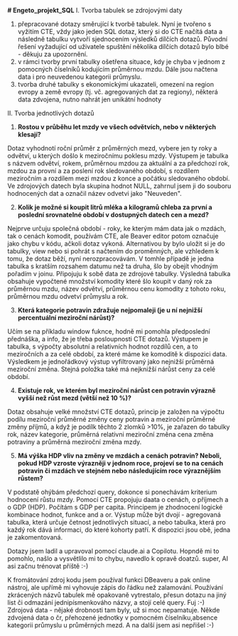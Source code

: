 **# Engeto_projekt_SQL**
I. Tvorba tabulek se zdrojovými daty
1) přepracované dotazy směrující k tvorbě tabulek. Nyní je tvořeno s vyžitím CTE, vždy jako jeden SQL dotaz, který si do CTE načítá data a následně tabulku vytvoří sjednocením výsledků dílčích dotazů. Původní řešení vyžadující od uživatele spuštění několika dílčích dotazů bylo blbé - děkuju za upozornění.
2) v rámci tvorby první tabulky ošetřena situace, kdy je chyba v jednom z pomocných číselníků kodujícím průměrnou mzdu. Dále jsou načtena data i pro neuvedenou kategorii průmyslu. 
4) tvorba druhé tabulky s ekonomickými ukazateli, omezení na region evropy a země evropy (tj. vč. agregovaných dat za regiony), některá data zdvojena, nutno nahrát jen unikátní hodnoty
   
II. Tvorba jednotlivých dotazů
1) **Rostou v průběhu let mzdy ve všech odvětvích, nebo v některých klesají?**
 
Dotaz vyhodnotí roční průměr z průměrných mezd, vybere jen ty roky a odvětví, u kterých došlo k meziročnímu poklesu mzdy. Výstupem je tabulka s názvem odvětví, rokem, průměrnou mzdou za aktuální a za předchozí rok, mzdou za provní a za poslení rok sledovaného období, s rozdílem meziročním a rozdílem mezi mzdou z konce a počátku sledovaného období. Ve zdrojových datech byla skupina hodnot NULL, zahrnul jsem ji do souboru hodnocených dat a označil název odvetvi jako "Neuveden".

2) **Kolik je možné si koupit litrů mléka a kilogramů chleba za první a poslední srovnatelné období v dostupných datech cen a mezd?**
   
Nejprve určuju společná období - roky, ke kterým mám data jak o mzdách, tak o cenách komodit, používám CTE, ale Beaver editor potom označuje jako chybu v kódu, ačkoli dotaz vykoná. Alternativou by bylo uložit si je do tabulky, view nebo si pohrát s načtením do proměnných, ale vzhledem k tomu, že dotaz běží, nyní nerozpracovávám. V tomhle případě je jedna tabulka s kratším rozsahem datumu než ta druha, šlo by obejít vhodným pořadím v joinu. Připojuju k sobě data ze zdrojové tabulky. Výsledná tabulka obsahuje vypočtené množství komodity které šlo koupit v daný rok za průměrnou mzdu, název odvětví, průměrnou cenu komodity z tohoto roku, průměrnou mzdu odvetví průmyslu a rok.
  
3) **Která kategorie potravin zdražuje nejpomaleji (je u ní nejnižší percentuální meziroční nárůst)?**
   
Učím se na příkladu window fuknce, hodně mi pomohla předposlední přednáška, a info, že je třeba posloupnosti CTE dotazů. Výstupem je tabulka, s výpočty absolutní a relativních hodnot rozdílů cen, a to meziročních a za celé období, za které máme ke komoditě k dispozici data. Výsledkem je jednořádkový výstup vyfiltrovaný jako nejnižší průměrná meziroční změna. Stejná položka také má nejknižší nárůst ceny za celé období.    

4) **Existuje rok, ve kterém byl meziroční nárůst cen potravin výrazně vyšší než růst mezd (větší než 10 %)?**

Dotaz obsahuje velké množství CTE dotazů, princip je založen na výpočtu podílu meziroční průměrné změny ceny potravin a meziroční průměrné změny příjmů, a když je podílk těchto 2 zlomků >10%, je zařazen do tabulky rok, název kategorie, průměrná relativni meziroční změna cena změna potraviny a průměrná meziroční změna mzdy. 

5) **Má výška HDP vliv na změny ve mzdách a cenách potravin? Neboli, pokud HDP vzroste výrazněji v jednom roce, projeví se to na cenách potravin či mzdách ve stejném nebo následujícím roce výraznějším růstem?**

V podstatě ohýbám předchozí query, dokonce si ponechávám kriterium hodnocení růstu mzdy. Pomocí CTE propojuju daata o cenách, o příjmech a o GDP (HDP). Počítám s GDP per capita. Principem je zhodnocení logické kombinace hodnot, funkce and a or. Výstup může být dvojí - agregovaná tabulka, která určuje četnost jednotlivých situací, a nebo tabulka, která pro každý rok dává informaci, do které kohorty patří. K dispozici jsou obě, jedna je zakomentovaná.


Dotazy jsem ladil a upravoval pomocí claude.ai a Copilotu. Hopndě mi to pomohlo, našlo a vysvětlilo mi to chybu, navedlo k opravě doatzů. super, AI asi začnu trénovat příště :-)  

K fromátování zdroj kodu jsem používal funkci DBeaveru a pak online nástroj, ale upřímě mi vyhovuje zápis do řádku než zalamování. Používání zkrácených názvů tabulek mě opakovaně vytrestalo, přesun dotazu na jiný list či odmazání jednipísmenkováho názvy, a stojí celé query. Fuj :-) 
Zdrojová data - nějaké drobnosti tam byly, už si moc nepamatuje. Někde zdvojená data o čr, přehozené jednotky v pomocném číselníku,absence kategorii průmyslu u průměrných mezd. A na další jsem asi nepřišel :-) 

